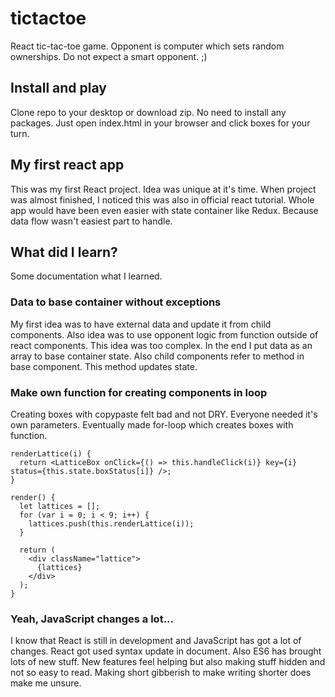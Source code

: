 # tictactoe

React tic-tac-toe game. Opponent is computer which sets random ownerships. Do not expect a smart opponent. ;)

## Install and play

Clone repo to your desktop or download zip. No need to install any packages. Just open index.html in your browser and click boxes for your turn.

## My first react app

This was my first React project. Idea was unique at it's time. When project was almost finished, I noticed this was also in official react tutorial. Whole app would have been even easier with state container like Redux. Because data flow wasn't easiest part to handle.

## What did I learn?

Some documentation what I learned.

### Data to base container without exceptions

My first idea was to have external data and update it from child components. Also idea was to use opponent logic from function outside of react components. This idea was too complex. In the end I put data as an array to base container state. Also child components refer to method in base component. This method updates state.

### Make own function for creating components in loop

Creating boxes with copypaste felt bad and not DRY. Everyone needed it's own parameters. Eventually made for-loop which creates boxes with function.

```
renderLattice(i) {
  return <LatticeBox onClick={() => this.handleClick(i)} key={i} status={this.state.boxStatus[i]} />;
}

render() {
  let lattices = [];
  for (var i = 0; i < 9; i++) {
    lattices.push(this.renderLattice(i));
  }

  return (
    <div className="lattice">
      {lattices}
    </div>
  );
}
```

### Yeah, JavaScript changes a lot...

I know that React is still in development and JavaScript has got a lot of changes. React got used syntax update in document. Also ES6 has brought lots of new stuff. New features feel helping but also making stuff hidden and not so easy to read. Making short gibberish to make writing shorter does make me unsure.
